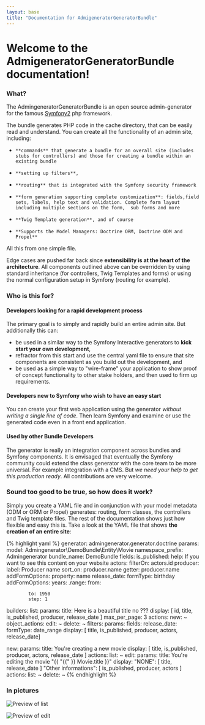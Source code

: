 ```yaml
---
layout: base
title: "Documentation for AdmigeneratorGeneratorBundle"
---
```


# Welcome to the AdmigeneratorGeneratorBundle documentation! #

### What? ###

The AdmingeneratorGeneratorBundle is an open source admin-generator for the famous [Symfony2](http://www.symfony.com/) php framework. 

The bundle generates PHP code in the cache directory, that can be easily read and understand. You can create all the functionality of an admin site, including: 

*     **commands** that generate a bundle for an overall site (includes stubs for controllers) and those for creating a bundle within an existing bundle
*     **setting up filters**, 
*     **routing** that is integrated with the Symfony security framework
*     **form generation supporting complete customization**: fields,field sets, labels, help text and validation. Complete form layout including multiple sections on the form,  sub forms and more
*     **Twig Template generation**, and of course
*     **Supports the Model Managers: Doctrine ORM, Doctrine ODM and Propel** 

All this from one simple file. 

Edge cases are pushed far back since **extensibility is at the heart of the architecture**.  All components outlined above can be overridden by using standard inheritance (for controllers, Twig Templates and forms) or using the normal configuration setup in Symfony (routing for example).
  
### Who is this for? ###

#### Developers looking for a rapid development process ####
The primary goal is to simply and rapidly build an entire admin site. But additionally this can:

*	be used in a similar way to the Symfony Interactive generators to **kick start your own development**, 
*	refractor from this start and use the central yaml file to ensure that site components are consistent as you build out the development, and 
*	be used as a simple way to "wire-frame" your application to show proof of concept functionality to other stake holders, and then used to firm up requirements.  

#### Developers new to Symfony who wish to have an easy start  ####
You can create your first web application using the generator *without writing a single line of code*. Then learn Symfony and examine or use the generated code even in a front end application.

#### Used by other Bundle Developers ####
The generator is really an integration component across bundles and Symfony components. It is envisaged that eventually the Symfony community could extend the class generator with the core team to be more universal.  For example integration with a CMS. But *we need your help to get this production ready*. All contributions are very welcome.

#### 

### Sound too good to be true, so how does it work? ###
Simply you create a YAML file and in conjunction with your model metadata (ODM or ORM or Propel) generates: routing, form classes, the controllers and Twig template files.
The rest of the documentation shows just how flexible and easy this is.  Take a look at the YAML file that shows **the creation of an entire site**:

{% highlight yaml %}
generator: admingenerator.generator.doctrine
params:
  model: Admingenerator\DemoBundle\Entity\Movie
  namespace_prefix: Admingenerator
  bundle_name: DemoBundle
  fields: 
    is_published:
      help: If you want to see this content on your website
    actors:
      filterOn: actors.id
    producer:
      label: Producer name
      sort_on: producer.name
      getter: producer.name
      addFormOptions:
        property: name
    release_date:
      formType: birthday 
      addFormOptions:
        years: 
          .range: 
            from: <?php echo date("Y"); ?>

            to: 1950
            step: 1

builders:
  list:
    params:
      title: Here is a beautiful title no  ???
      display: [ id, title, is_published, producer, release_date ]
      max_per_page: 3
      actions:
        new: ~ 
      object_actions:
        edit: ~ 
        delete: ~
  filters: 
    params:
      fields:
        release_date:
          formType: date_range
      display: [ title, is_published, producer, actors, release_date]

  new: 
    params:
      title: You're creating a new movie
      display: [ title, is_published, producer, actors, release_date ]
      actions:
        list: ~
  edit: 
    params:
      title: You're editing the movie "{{ "{{" }} Movie.title }}"
      display: 
        "NONE": [ title, release_date ]
        "Other informations": [ is_published, producer, actors ]
      actions:
        list: ~
  delete: ~
{% endhighlight %}


### In pictures

![Preview of list](https://github.com/symfony2admingenerator/AdmingeneratorOldThemeBundle/raw/master/Resources/doc/list-preview.png)

![Preview of edit](https://github.com/symfony2admingenerator/AdmingeneratorOldThemeBundle/raw/master/Resources/doc/edit-preview.png)
